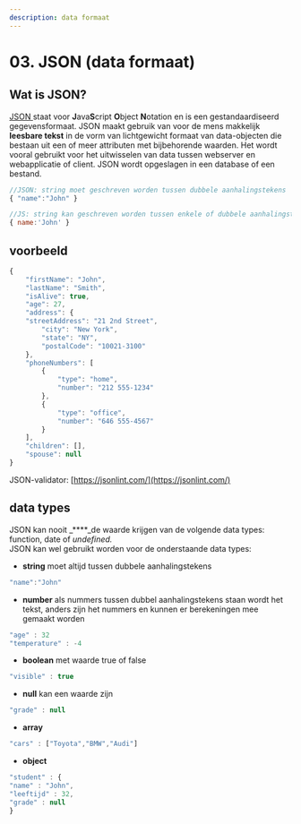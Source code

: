 ```yaml
---
description: data formaat
---
```


# 03. JSON \(data formaat\)

## Wat is JSON?

[JSON ](https://www.json.org/json-en.html)staat voor **J**ava**S**cript **O**bject **N**otation en is een gestandaardiseerd gegevensformaat. JSON maakt gebruik van voor de mens makkelijk **leesbare tekst** in de vorm van lichtgewicht formaat van data-objecten die bestaan uit een of meer attributen met bijbehorende waarden. Het wordt vooral gebruikt voor het uitwisselen van data tussen webserver en webapplicatie of client. JSON wordt opgeslagen in een database of een bestand.

```javascript
//JSON: string moet geschreven worden tussen dubbele aanhalingstekens
{ "name":"John" }

//JS: string kan geschreven worden tussen enkele of dubbele aanhalingstekens
{ name:'John' }
```

## voorbeeld

```javascript
{
    "firstName": "John",
    "lastName": "Smith",
    "isAlive": true,
    "age": 27,
    "address": {
    "streetAddress": "21 2nd Street",
        "city": "New York",
        "state": "NY",
        "postalCode": "10021-3100"
    },
    "phoneNumbers": [
        {
            "type": "home",
            "number": "212 555-1234"
        },
        {
            "type": "office",
            "number": "646 555-4567"
        }
    ],
    "children": [],
    "spouse": null
}
```

JSON-validator: [https://jsonlint.com/](https://jsonlint.com/)

## data types

JSON kan nooit _****_de waarde krijgen van de volgende data types: function, date of _undefined._  
JSON kan wel gebruikt worden voor de onderstaande data types:

* **string** moet altijd tussen dubbele aanhalingstekens

```javascript
"name":"John"
```

* **number** als nummers tussen dubbel aanhalingstekens staan wordt het tekst, anders zijn het nummers en kunnen er berekeningen mee gemaakt worden

```javascript
"age" : 32
"temperature" : -4
```

* **boolean** met waarde true of false

```javascript
"visible" : true
```

* **null** kan een waarde zijn

```javascript
"grade" : null
```

* **array**

```javascript
"cars" : ["Toyota","BMW","Audi"]
```

* **object**

```javascript
"student" : {"name" : "John","leeftijd" : 32,"grade" : null}
```



